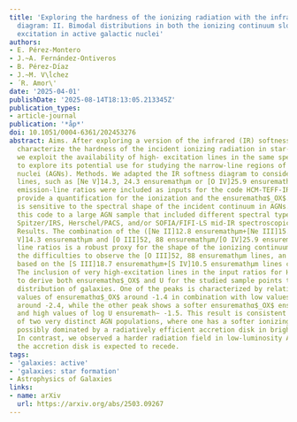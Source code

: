 ```yaml
---
title: 'Exploring the hardness of the ionizing radiation with the infrared softness
  diagram: II. Bimodal distributions in both the ionizing continuum slope and the
  excitation in active galactic nuclei'
authors:
- E. Pérez-Montero
- J.~A. Fernández-Ontiveros
- B. Pérez-Dı́az
- J.~M. V\ĺchez
- ́ R. Amor\'
date: '2025-04-01'
publishDate: '2025-08-14T18:13:05.213345Z'
publication_types:
- article-journal
publication: '*åp*'
doi: 10.1051/0004-6361/202453276
abstract: Aims. After exploring a version of the infrared (IR) softness diagram to
  characterize the hardness of the incident ionizing radiation in star-forming regions,
  we exploit the availability of high- excitation lines in the same spectral regime
  to explore its potential use for studying the narrow-line regions of active galactic
  nuclei (AGNs). Methods. We adapted the IR softness diagram to consider very high-excitation
  lines, such as [Ne V]14.3, 24.3 ensuremathμm or [O IV]25.9 ensuremathμm. The measured
  emission-line ratios were included as inputs for the code HCM-TEFF-IR in order to
  provide a quantification for the ionization and the ensuremathα$_OX$. The latter
  is sensitive to the spectral shape of the incident continuum in AGNs. We applied
  this code to a large AGN sample that included different spectral types with available
  Spitzer/IRS, Herschel/PACS, and/or SOFIA/FIFI-LS mid-IR spectroscopic observations.
  Results. The combination of the ([Ne II]12.8 ensuremathμm+[Ne III]15.6 ensuremathμm)/[Ne
  V]14.3 ensuremathμm and [O III]52, 88 ensuremathμm/[O IV]25.9 ensuremathμm emission
  line ratios is a robust proxy for the shape of the ionizing continuum in AGNs. Given
  the difficulties to observe the [O III]52, 88 ensuremathμm lines, an alternative
  based on the [S III]18.7 ensuremathμm+[S IV]10.5 ensuremathμm lines can be used.
  The inclusion of very high-excitation lines in the input ratios for HCM-TEFF-IR
  to derive both ensuremathα$_OX$ and U for the studied sample points to a bimodal
  distribution of galaxies. One of the peaks is characterized by relatively harder
  values of ensuremathα$_OX$ around ‑1.4 in combination with low values for log U
  around ‑2.4, while the other peak shows a softer ensuremathα$_OX$ ensuremath∼ ‑1.7
  and high values of log U ensuremath∼ ‑1.5. This result is consistent with the existence
  of two very distinct AGN populations, where one has a softer ionizing continuum,
  possibly dominated by a radiatively efficient accretion disk in bright Seyfert nuclei.
  In contrast, we observed a harder radiation field in low-luminosity AGNs, where
  the accretion disk is expected to recede.
tags:
- 'galaxies: active'
- 'galaxies: star formation'
- Astrophysics of Galaxies
links:
- name: arXiv
  url: https://arxiv.org/abs/2503.09267
---
```

